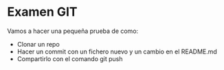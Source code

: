 # Examen GIT

Vamos a hacer una pequeña prueba de como:
- Clonar un repo
- Hacer un commit con un fichero nuevo y un cambio en el README.md
- Compartirlo con el comando git push



